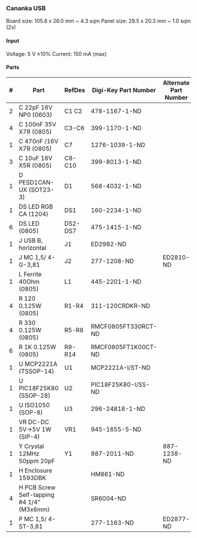 ### Cananka USB ###

Board size: 105.8 x 26.0 mm ~ 4.3 sqin
Panel size: 29.5 x 20.3 mm ~ 1.0 sqin (2x)


#### Input ####

Voltage: 5 V ±10%
Current: 150 mA (max)


#### Parts ####

|  # | Part                                      | RefDes  | Digi-Key Part Number       | Alternate Part Number      |
|---:|-------------------------------------------|---------|----------------------------|----------------------------|
|  2 | C 22pF 16V NP0 (0603)                     | C1 C2   | 478-1167-1-ND              |                            |
|  4 | C 100nF 35V X7R (0805)                    | C3-C6   | 399-1170-1-ND              |                            |
|  1 | C 470nF /16V X7R (0805)                   | C7      | 1276-1039-1-ND             |                            |
|  3 | C 10uF 16V X5R (0805)                     | C8-C10  | 399-8013-1-ND              |                            |
|  1 | D PESD1CAN-UX (SOT23-3)                   | D1      | 568-4032-1-ND              |                            |
|  1 | DS LED RGB CA (1204)                      | DS1     | 160-2234-1-ND              |                            |
|  6 | DS LED (0805)                             | DS2-DS7 | 475-1415-1-ND              |                            |
|  1 | J USB B, horizontal                       | J1      | ED2982-ND                  |                            |
|  1 | J MC 1,5/ 4-G-3,81                        | J2      | 277-1208-ND                | ED2810-ND                  |
|  1 | L Ferrite 40Ohm (0805)                    | L1      | 445-2201-1-ND              |                            |
|  4 | R 120 0.125W (0805)                       | R1-R4   | 311-120CRDKR-ND            |                            |
|  4 | R 330 0.125W (0805)                       | R5-R8   | RMCF0805FT330RCT-ND        |                            |
|  6 | R 1K 0.125W (0805)                        | R9-R14  | RMCF0805FT1K00CT-ND        |                            |
|  1 | U MCP2221A (TSSOP-14)                     | U1      | MCP2221A-I/ST-ND           |                            |
|  1 | U PIC18F25K80 (SSOP-28)                   | U2      | PIC18F25K80-I/SS-ND        |                            |
|  1 | U ISO1050 (SOP-8)                         | U3      | 296-24818-1-ND             |                            |
|  1 | VR DC-DC 5V->5V 1W (SIP-4)                | VR1     | 945-1655-5-ND              |                            |
|  1 | Y Crystal 12MHz 50ppm 20pF                | Y1      | 887-2011-ND                | 887-1238-ND                |
|  1 | H Enclosure 1593DBK                       |         | HM861-ND                   |                            |
|  4 | H PCB Screw Self-tapping #4 1/4" (M3x6mm) |         | SR6004-ND                  |                            |
|  1 | P MC 1,5/ 4-ST-3,81                       |         | 277-1163-ND                | ED2877-ND                  |
